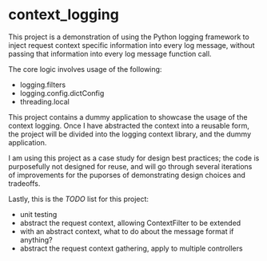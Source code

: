 context_logging
===============

This project is a demonstration of using the Python logging framework to inject request context specific information into every log message, without passing that information into every log message function call.

The core logic involves usage of the following:
 * logging.filters
 * logging.config.dictConfig
 * threading.local

This project contains a dummy application to showcase the usage of the context logging. Once I have abstracted the context into a reusable form, the project will be divided into the logging context library, and the dummy application.

I am using this project as a case study for design best practices; the code is purposefully not designed for reuse, and will go through several iterations of improvements for the puporses of demonstrating design choices and tradeoffs.

Lastly, this is the *TODO* list for this project:
 * unit testing
 * abstract the request context, allowing ContextFilter to be extended
 * with an abstract context, what to do about the message format if anything?
 * abstract the request context gathering, apply to multiple controllers
